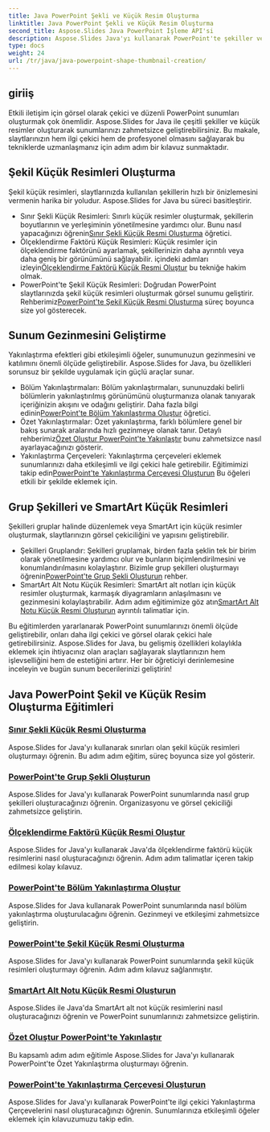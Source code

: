 ```yaml
---
title: Java PowerPoint Şekli ve Küçük Resim Oluşturma
linktitle: Java PowerPoint Şekli ve Küçük Resim Oluşturma
second_title: Aspose.Slides Java PowerPoint İşleme API'si
description: Aspose.Slides Java'yı kullanarak PowerPoint'te şekiller ve küçük resimler oluşturmayı öğrenin. Grup şekilleri oluşturma, ölçeklendirme faktörü küçük resimleri ve yakınlaştırma efektleri hakkında ayrıntılı eğitimler.
type: docs
weight: 24
url: /tr/java/java-powerpoint-shape-thumbnail-creation/
---
```

## giriiş

Etkili iletişim için görsel olarak çekici ve düzenli PowerPoint sunumları oluşturmak çok önemlidir. Aspose.Slides for Java ile çeşitli şekiller ve küçük resimler oluşturarak sunumlarınızı zahmetsizce geliştirebilirsiniz. Bu makale, slaytlarınızın hem ilgi çekici hem de profesyonel olmasını sağlayarak bu tekniklerde uzmanlaşmanız için adım adım bir kılavuz sunmaktadır.

## Şekil Küçük Resimleri Oluşturma

Şekil küçük resimleri, slaytlarınızda kullanılan şekillerin hızlı bir önizlemesini vermenin harika bir yoludur. Aspose.Slides for Java bu süreci basitleştirir.

-  Sınır Şekli Küçük Resimleri: Sınırlı küçük resimler oluşturmak, şekillerin boyutlarının ve yerleşiminin yönetilmesine yardımcı olur. Bunu nasıl yapacağınızı öğrenin[Sınır Şekli Küçük Resmi Oluşturma](./create-bounds-shape-thumbnail/) öğretici.
- Ölçeklendirme Faktörü Küçük Resimleri: Küçük resimler için ölçeklendirme faktörünü ayarlamak, şekillerinizin daha ayrıntılı veya daha geniş bir görünümünü sağlayabilir. içindeki adımları izleyin[Ölçeklendirme Faktörü Küçük Resmi Oluştur](./create-scaling-factor-thumbnail/) bu tekniğe hakim olmak.
-  PowerPoint'te Şekil Küçük Resimleri: Doğrudan PowerPoint slaytlarınızda şekil küçük resimleri oluşturmak görsel sunumu geliştirir. Rehberimiz[PowerPoint'te Şekil Küçük Resmi Oluşturma](./create-shape-thumbnail-powerpoint/) süreç boyunca size yol gösterecek.

## Sunum Gezinmesini Geliştirme

Yakınlaştırma efektleri gibi etkileşimli öğeler, sunumunuzun gezinmesini ve katılımını önemli ölçüde geliştirebilir. Aspose.Slides for Java, bu özellikleri sorunsuz bir şekilde uygulamak için güçlü araçlar sunar.

-  Bölüm Yakınlaştırmaları: Bölüm yakınlaştırmaları, sununuzdaki belirli bölümlerin yakınlaştırılmış görünümünü oluşturmanıza olanak tanıyarak içeriğinizin akışını ve odağını geliştirir. Daha fazla bilgi edinin[PowerPoint'te Bölüm Yakınlaştırma Oluştur](./create-section-zoom-powerpoint/) öğretici.
- Özet Yakınlaştırmalar: Özet yakınlaştırma, farklı bölümlere genel bir bakış sunarak aralarında hızlı gezinmeye olanak tanır. Detaylı rehberimiz[Özet Oluştur PowerPoint'te Yakınlaştır](./create-summary-zoom-powerpoint/) bunu zahmetsizce nasıl ayarlayacağınızı gösterir.
-  Yakınlaştırma Çerçeveleri: Yakınlaştırma çerçeveleri eklemek sunumlarınızı daha etkileşimli ve ilgi çekici hale getirebilir. Eğitimimizi takip edin[PowerPoint'te Yakınlaştırma Çerçevesi Oluşturun](./create-zoom-frame-powerpoint/) Bu öğeleri etkili bir şekilde eklemek için.

## Grup Şekilleri ve SmartArt Küçük Resimleri

Şekilleri gruplar halinde düzenlemek veya SmartArt için küçük resimler oluşturmak, slaytlarınızın görsel çekiciliğini ve yapısını geliştirebilir.

-  Şekilleri Gruplandır: Şekilleri gruplamak, birden fazla şeklin tek bir birim olarak yönetilmesine yardımcı olur ve bunların biçimlendirilmesini ve konumlandırılmasını kolaylaştırır. Bizimle grup şekilleri oluşturmayı öğrenin[PowerPoint'te Grup Şekli Oluşturun](./create-group-shape-powerpoint/) rehber.
-  SmartArt Alt Notu Küçük Resimleri: SmartArt alt notları için küçük resimler oluşturmak, karmaşık diyagramların anlaşılmasını ve gezinmesini kolaylaştırabilir. Adım adım eğitimimize göz atın[SmartArt Alt Notu Küçük Resmi Oluşturun](./create-smartart-child-note-thumbnail/) ayrıntılı talimatlar için.

Bu eğitimlerden yararlanarak PowerPoint sunumlarınızı önemli ölçüde geliştirebilir, onları daha ilgi çekici ve görsel olarak çekici hale getirebilirsiniz. Aspose.Slides for Java, bu gelişmiş özellikleri kolaylıkla eklemek için ihtiyacınız olan araçları sağlayarak slaytlarınızın hem işlevselliğini hem de estetiğini artırır. Her bir öğreticiyi derinlemesine inceleyin ve bugün sunum becerilerinizi geliştirin!
## Java PowerPoint Şekil ve Küçük Resim Oluşturma Eğitimleri
### [Sınır Şekli Küçük Resmi Oluşturma](./create-bounds-shape-thumbnail/)
Aspose.Slides for Java'yı kullanarak sınırları olan şekil küçük resimleri oluşturmayı öğrenin. Bu adım adım eğitim, süreç boyunca size yol gösterir.
### [PowerPoint'te Grup Şekli Oluşturun](./create-group-shape-powerpoint/)
Aspose.Slides for Java'yı kullanarak PowerPoint sunumlarında nasıl grup şekilleri oluşturacağınızı öğrenin. Organizasyonu ve görsel çekiciliği zahmetsizce geliştirin.
### [Ölçeklendirme Faktörü Küçük Resmi Oluştur](./create-scaling-factor-thumbnail/)
Aspose.Slides for Java'yı kullanarak Java'da ölçeklendirme faktörü küçük resimlerini nasıl oluşturacağınızı öğrenin. Adım adım talimatlar içeren takip edilmesi kolay kılavuz.
### [PowerPoint'te Bölüm Yakınlaştırma Oluştur](./create-section-zoom-powerpoint/)
Aspose.Slides for Java kullanarak PowerPoint sunumlarında nasıl bölüm yakınlaştırma oluşturulacağını öğrenin. Gezinmeyi ve etkileşimi zahmetsizce geliştirin.
### [PowerPoint'te Şekil Küçük Resmi Oluşturma](./create-shape-thumbnail-powerpoint/)
Aspose.Slides for Java'yı kullanarak PowerPoint sunumlarında şekil küçük resimleri oluşturmayı öğrenin. Adım adım kılavuz sağlanmıştır.
### [SmartArt Alt Notu Küçük Resmi Oluşturun](./create-smartart-child-note-thumbnail/)
Aspose.Slides ile Java'da SmartArt alt not küçük resimlerini nasıl oluşturacağınızı öğrenin ve PowerPoint sunumlarınızı zahmetsizce geliştirin.
### [Özet Oluştur PowerPoint'te Yakınlaştır](./create-summary-zoom-powerpoint/)
 Bu kapsamlı adım adım eğitimle Aspose.Slides for Java'yı kullanarak PowerPoint'te Özet Yakınlaştırma oluşturmayı öğrenin.
### [PowerPoint'te Yakınlaştırma Çerçevesi Oluşturun](./create-zoom-frame-powerpoint/)
Aspose.Slides for Java'yı kullanarak PowerPoint'te ilgi çekici Yakınlaştırma Çerçevelerini nasıl oluşturacağınızı öğrenin. Sunumlarınıza etkileşimli öğeler eklemek için kılavuzumuzu takip edin.